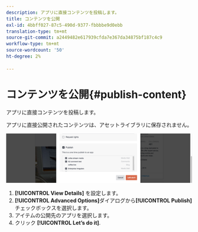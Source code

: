 ```yaml
---
description: アプリに直接コンテンツを投稿します。
title: コンテンツを公開
exl-id: 4bbff027-87c5-490d-9377-fbbbbe9d0ebb
translation-type: tm+mt
source-git-commit: a2449482e617939cfda7e367da34875bf187c4c9
workflow-type: tm+mt
source-wordcount: '50'
ht-degree: 2%

---
```


# コンテンツを公開{#publish-content}

アプリに直接コンテンツを投稿します。

アプリに直接公開されたコンテンツは、アセットライブラリに保存されません。

![](assets/DiscoverViewDetailsPublish-1024x272.png)

1. **[!UICONTROL View Details]** を設定します。
1. **[!UICONTROL Advanced Options]**&#x200B;ダイアログから&#x200B;**[!UICONTROL Publish]**&#x200B;チェックボックスを選択します。
1. アイテムの公開先のアプリを選択します。
1. クリック **[!UICONTROL Let’s do it]**.
